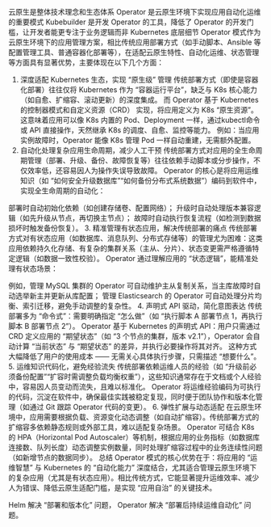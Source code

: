 云原生是整体技术理念和生态体系
Operator 是云原生环境下实现应用自动化运维的重要模式
Kubebuilder 是开发 Operator 的工具，降低了 Operator 的开发门槛，让开发者能更专注于业务逻辑而非 Kubernetes 底层细节
Operator 模式作为云原生环境下的应用管理方案，相比传统应用部署方式（如手动脚本、Ansible 等配置管理工具、普通容器化部署等），在适配云原生特性、自动化运维、状态管理等方面具有显著优势，主要体现在以下几个方面：
1. 深度适配 Kubernetes 生态，实现 “原生级” 管理
传统部署方式（即使是容器化部署）往往仅将 Kubernetes 作为 “容器运行平台”，缺乏与 K8s 核心能力（如自愈、扩缩容、滚动更新）的深度集成。
而 Operator 基于 Kubernetes 的控制器模式和自定义资源（CRD） 实现，将应用定义为 K8s “原生资源”。这意味着应用可以像 K8s 内置的 Pod、Deployment 一样，通过kubectl命令或 API 直接操作，天然继承 K8s 的调度、自愈、监控等能力。
例如：当应用实例故障时，Operator 能像 K8s 管理 Pod 一样自动重建，无需额外配置。
2. 自动化处理复杂应用生命周期，减少人工干预
传统部署方式对应用的全生命周期管理（部署、升级、备份、故障恢复等）往往依赖手动脚本或分步操作，不仅效率低，还容易因人为操作失误导致故障。
Operator 的核心是将应用运维知识（如 “如何安全升级数据库”“如何备份分布式系统数据”）编码到软件中，实现全生命周期的自动化：

部署时自动初始化依赖（如创建存储卷、配置网络）；
升级时自动处理版本兼容逻辑（如先升级从节点，再切换主节点）；
故障时自动执行恢复流程（如检测到数据损坏时触发备份恢复）。
3. 精准管理有状态应用，解决传统部署的痛点
传统部署方式对有状态应用（如数据库、消息队列、分布式存储等）的管理尤为困难：这类应用依赖持久化存储、有复杂的集群关系（主从、分片）、状态变更需严格遵循特定逻辑（如数据一致性校验）。
Operator 通过理解应用的 “状态逻辑”，能精准处理有状态场景：

例如，管理 MySQL 集群的 Operator 可自动维护主从复制关系，当主库故障时自动选举新主并更新从库配置；
管理 Elasticsearch 的 Operator 可自动处理分片均衡、索引迁移，避免手动调整的复杂性。
4. 声明式 API 驱动，简化意图表达
传统部署多为 “命令式”：需要明确指定 “怎么做”（如 “执行脚本 A 部署节点 1，再执行脚本 B 部署节点 2”）。
Operator 基于 Kubernetes 的声明式 API：用户只需通过 CRD 定义应用的 “期望状态”（如 “3 个节点的集群，版本 v2.1”），Operator 会自动计算 “当前状态” 与 “期望状态” 的差异，并执行必要操作将其对齐。
这种方式大幅降低了用户的使用成本 —— 无需关心具体执行步骤，只需描述 “想要什么”。
5. 运维知识代码化，避免经验流失
传统部署依赖运维人员的经验（如 “升级前必须备份配置”“扩容时需调整负载均衡权重”），这些知识通常存在于文档或个人经验中，容易因人员变动而流失，且难以标准化。
Operator 将运维经验编码为可执行的代码，沉淀在软件中，确保最佳实践被稳定复现，同时便于团队协作和版本化管理（如通过 Git 跟踪 Operator 代码的变更）。
6. 弹性扩展与动态适配
在云原生环境中，应用需要根据负载、资源变化动态调整（如自动扩缩容）。传统部署方式的扩缩容多依赖静态规则或外部工具，难以适配复杂场景。
Operator 可结合 K8s 的 HPA（Horizontal Pod Autoscaler）等机制，根据应用的业务指标（如数据库连接数、队列长度）动态调整实例数量，同时处理扩缩容过程中的业务连续性问题（如新增节点的数据同步）。
总结
Operator 模式的核心优势在于：将应用的 “运维智慧” 与 Kubernetes 的 “自动化能力” 深度结合，尤其适合管理云原生环境下的复杂应用（尤其是有状态应用）。相比传统方式，它能显著提升运维效率、减少人为错误、降低云原生适配门槛，是实现 “应用自治” 的关键技术。


Helm 解决 “部署和版本化” 问题，
Operator 解决 “部署后持续运维自动化” 问题。